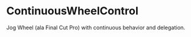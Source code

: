 ContinuousWheelControl
======================

Jog Wheel (ala Final Cut Pro) with continuous behavior and delegation.

